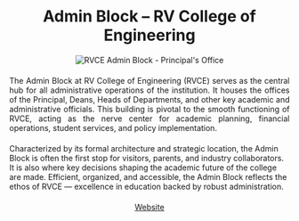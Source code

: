 <!-- Use the following commented lines to include monument coordinates and attributes (leave empty lines if the monument has no additional info)
12.9249 77.4985
Education, Park and Monuments, Lab
offices, meetings, student services, management, central hub, accessibility
The administrative heart of RVCE!
-->

<h1 align="center">Admin Block – RV College of Engineering</h1>

<center>
  <img src="https://rvce.edu.in/sites/default/files/styles/large/public/Principal%20Office.jpg" alt="RVCE Admin Block - Principal's Office">
</center>

<p align="justify" style="margin-top:20px;margin-bottom:20px;">
The Admin Block at RV College of Engineering (RVCE) serves as the central hub for all administrative operations of the institution. It houses the offices of the Principal, Deans, Heads of Departments, and other key academic and administrative officials. This building is pivotal to the smooth functioning of RVCE, acting as the nerve center for academic planning, financial operations, student services, and policy implementation.

Characterized by its formal architecture and strategic location, the Admin Block is often the first stop for visitors, parents, and industry collaborators. It is also where key decisions shaping the academic future of the college are made. Efficient, organized, and accessible, the Admin Block reflects the ethos of RVCE — excellence in education backed by robust administration.
</p>

<p align="center" style="margin-top:20px;margin-bottom:20px;">
<a href="https://www.rvce.edu.in/">Website</a>
</p>

<img src="https://solaris.micc.unifi.it/pixel.png?1a" height=1 width=1>
